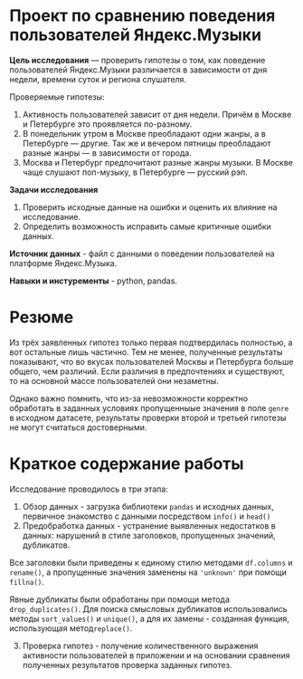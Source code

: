 # Проект по сравнению поведения пользователей Яндекс.Музыки

**Цель исследования** — проверить гипотезы о том, как поведение пользователей Яндекс.Музыки различается в зависимости от дня недели, времени суток и региона слушателя.

Проверяемые гипотезы:
1. Активность пользователей зависит от дня недели. Причём в Москве и Петербурге это проявляется по-разному.
2. В понедельник утром в Москве преобладают одни жанры, а в Петербурге — другие. Так же и вечером пятницы преобладают разные жанры — в зависимости от города. 
3. Москва и Петербург предпочитают разные жанры музыки. В Москве чаще слушают поп-музыку, в Петербурге — русский рэп.

**Задачи исследования**
1. Проверить исходные данные на ошибки и оценить их влияние на исследование.
2. Определить возможность исправить самые критичные ошибки данных.

**Источник данных** - файл с данными о поведении пользователей на платформе Яндекс.Музыка. 

**Навыки и инстуременты** - python, pandas.

 
# Резюме

Из трёх заявленных гипотез только первая подтвердилась полностью, а вот остальные лишь частично. 
Тем не менее, полученные результаты показывают, что во вкусах пользователей Москвы и Петербурга больше общего, чем различий. Если различия в предпочтениях и существуют, то на основной массе пользователей они незаметны.

Однако важно помнить, что из-за невозможности корректно обработать в заданных условиях пропущенныые значения в поле `genre` в исходном датасете, результаты проверки второй и третьей гипотезы не могут считаться достоверными.


# Краткое содержание работы


Исследование проводилось в три этапа:
 1. Обзор данных - загрузка библиотеки `pandas` и исходных данных, первичное знакомство с данными посредством `info()` и `head()`
 2. Предобработка данных - устранение выявленных недостатков в данных:  нарушений в стиле заголовков, пропущенных значений, дубликатов.

Все заголовки были приведены к единому стилю методами `df.columns` и `rename()`, а пропущенные значения заменены на `'unknown'` при помощи `fillna()`. 

Явные дубликаты были обработаны при помощи метода `drop_duplicates()`. Для поиска смысловых дубликатов использовались методы `sort_values()` и `unique()`, а для их замены - созданная функция, использующая метод`replace()`.

 3. Проверка гипотез - получение количественного выражения активности пользователей в приложении и на основании сравнения полученных результатов проверка заданных гипотез.
